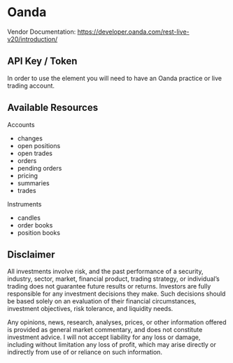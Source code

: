 # Oanda

Vendor Documentation: https://developer.oanda.com/rest-live-v20/introduction/

## API Key / Token
In order to use the element you will need to have an Oanda practice or live trading account.

## Available Resources
Accounts
- changes
- open positions
- open trades
- orders
- pending orders
- pricing
- summaries
- trades

Instruments
- candles
- order books
- position books

## Disclaimer
All investments involve risk, and the past performance of a security, industry, sector, market, financial product, trading strategy, or individual’s trading does not guarantee future results or returns. Investors are fully responsible for any investment decisions they make. Such decisions should be based solely on an evaluation of their financial circumstances, investment objectives, risk tolerance, and liquidity needs.

Any opinions, news, research, analyses, prices, or other information offered is provided as general market commentary, and does not constitute investment advice. I will not accept liability for any loss or damage, including without limitation any loss of profit, which may arise directly or indirectly from use of or reliance on such information.
